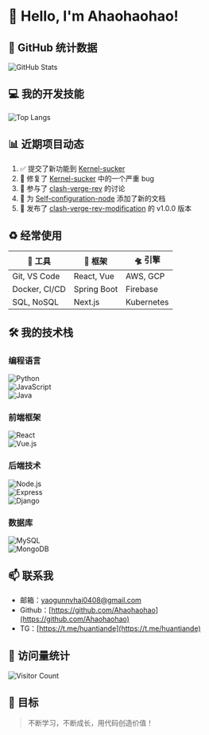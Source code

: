 # 🚀 Hello, I'm Ahaohaohao!  

## 🌟 GitHub 统计数据  
![GitHub Stats](https://github-readme-stats.vercel.app/api?username=Ahaohaohao&show_icons=true&theme=radical&count_private=true)  

## 💻 我的开发技能  
![Top Langs](https://github-readme-stats.vercel.app/api/top-langs/?username=Ahaohaohao&layout=compact&theme=radical)  

## 📊 近期项目动态  
<!--START_SECTION:activity-->  
1. ✅ 提交了新功能到 [Kernel-sucker](https://github.com/Ahaohaohao/Kernel-sucker)  
2. 🐛 修复了 [Kernel-sucker](https://github.com/Ahaohaohao/Kernel-sucker) 中的一个严重 bug  
3. 💬 参与了 [clash-verge-rev](https://github.com/clash-verge-rev/clash-verge-rev) 的讨论  
4. 🌟 为 [Self-configuration-node](https://github.com/Ahaohaohao/Self-configuration-node) 添加了新的文档  
5. 🎉 发布了 [clash-verge-rev-modification](https://github.com/Ahaohaohao/clash-verge-rev-modification) 的 v1.0.0 版本  
<!--END_SECTION:activity-->  

## ♻️ 经常使用
| 🔭 工具 | 🌌 框架 | 🛸 引擎 |
|--------------|------------|------------|
| Git, VS Code | React, Vue | AWS, GCP  |
| Docker, CI/CD | Spring Boot | Firebase |
| SQL, NoSQL  | Next.js    | Kubernetes|

## 🛠️ 我的技术栈  
### 编程语言  
![Python](https://img.shields.io/badge/Python-3776AB?style=for-the-badge&logo=python&logoColor=white)  
![JavaScript](https://img.shields.io/badge/JavaScript-F7DF1E?style=for-the-badge&logo=javascript&logoColor=black)  
![Java](https://img.shields.io/badge/Java-ED8B00?style=for-the-badge&logo=java&logoColor=white)  

### 前端框架  
![React](https://img.shields.io/badge/React-20232A?style=for-the-badge&logo=react&logoColor=61DAFB)  
![Vue.js](https://img.shields.io/badge/Vue.js-35495E?style=for-the-badge&logo=vue.js&logoColor=4FC08D)  

### 后端技术  
![Node.js](https://img.shields.io/badge/Node.js-43853D?style=for-the-badge&logo=node.js&logoColor=white)  
![Express](https://img.shields.io/badge/Express.js-404D59?style=for-the-badge)  
![Django](https://img.shields.io/badge/Django-092E20?style=for-the-badge&logo=django&logoColor=white)  

### 数据库  
![MySQL](https://img.shields.io/badge/MySQL-00000F?style=for-the-badge&logo=mysql&logoColor=white)  
![MongoDB](https://img.shields.io/badge/MongoDB-4EA94B?style=for-the-badge&logo=mongodb&logoColor=white)  

## 📫 联系我  
- 邮箱：[yaogunnvhai0408@gmail.com](mailto:yaogunnvhai0408@gmail.com)  
- Github：[https://github.com/Ahaohaohao](https://github.com/Ahaohaohao)  
- TG：[https://t.me/huantiande](https://t.me/huantiande)  

## 🌟 访问量统计  
![Visitor Count](https://profile-counter.glitch.me/Ahaohaohao/count.svg)  

## 🎯 目标  
> 不断学习，不断成长，用代码创造价值！  
    
